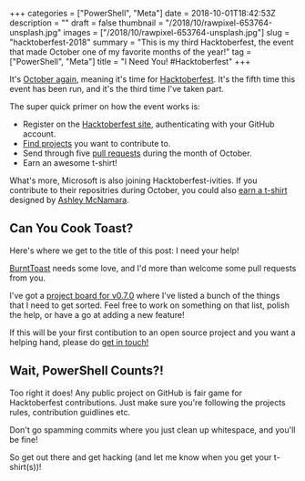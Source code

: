 +++
categories = ["PowerShell", "Meta"]
date = 2018-10-01T18:42:53Z
description = ""
draft = false
thumbnail = "/2018/10/rawpixel-653764-unsplash.jpg"
images = ["/2018/10/rawpixel-653764-unsplash.jpg"]
slug = "hacktoberfest-2018"
summary = "This is my third Hacktoberfest, the event that made October one of my favorite months of the year!"
tag = ["PowerShell", "Meta"]
title = "I Need You! #Hacktoberfest"
+++


It's [October again](https://king.geek.nz/2017/10/02/oct-17/), meaning it's time for [Hacktoberfest](https://hacktoberfest.digitalocean.com/). It's the fifth time this event has been run, and it's the third time I've taken part.

The super quick primer on how the event works is:

* Register on the [Hacktoberfest site](https://hacktoberfest.digitalocean.com/), authenticating with your GitHub account.
* [Find projects](https://up-for-grabs.net/) you want to contribute to.
* Send through five [pull requests](https://yourfirstpr.github.io/) during the month of October.
* Earn an awesome t-shirt!

What's more, Microsoft is also joining Hacktoberfest-ivities. If you contribute to their repositries during October, you could also [earn a t-shirt](https://open.microsoft.com/2018/09/30/join-hacktoberfest-2018-celebration-microsoft/) designed by [Ashley McNamara](https://developer.microsoft.com/en-nz/advocates/ashley-mcnamara).

## **Can You Cook Toast?**

Here's where we get to the title of this post: I need your help!

[BurntToast](https://www.powershellgallery.com/packages/BurntToast) needs some love, and I'd more than welcome some pull requests from you.

I've got a [project board for v0.7.0](https://github.com/Windos/BurntToast/projects/2) where I've listed a bunch of the things that I need to get sorted. Feel free to work on something on that list, polish the help, or have a go at adding a new feature!

If this will be your first contibution to an open source project and you want a helping hand, please do [get in touch!](https://twitter.com/WindosNZ)

## **Wait, PowerShell Counts?!**

Too right it does! Any public project on GitHub is fair game for Hacktoberfest contributions. Just make sure you're following the projects rules, contribution guidlines etc.

Don't go spamming commits where you just clean up whitespace, and you'll be fine!

So get out there and get hacking (and let me know when you get your t-shirt(s))!

